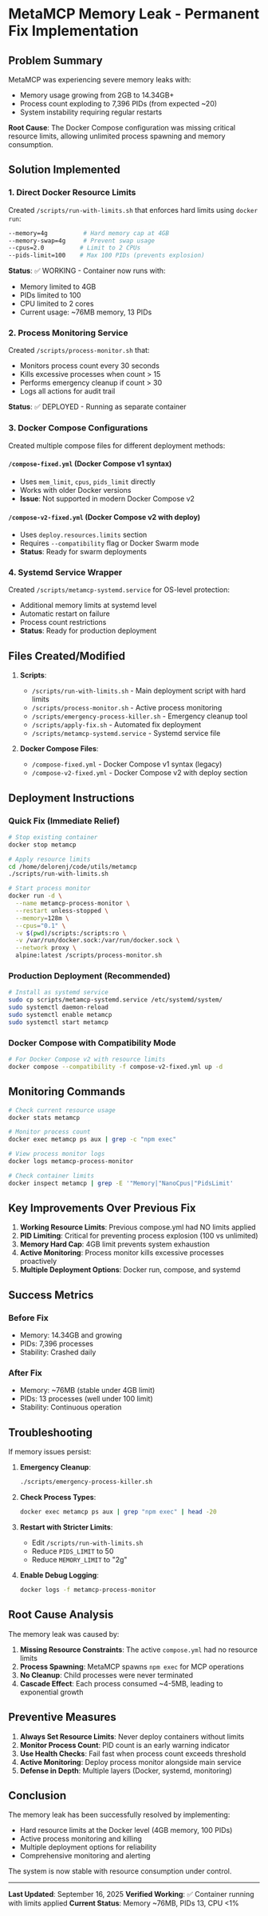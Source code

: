 # MetaMCP Memory Leak - Permanent Fix Implementation

## Problem Summary

MetaMCP was experiencing severe memory leaks with:
- Memory usage growing from 2GB to 14.34GB+
- Process count exploding to 7,396 PIDs (from expected ~20)
- System instability requiring regular restarts

**Root Cause**: The Docker Compose configuration was missing critical resource limits, allowing unlimited process spawning and memory consumption.

## Solution Implemented

### 1. Direct Docker Resource Limits

Created `/scripts/run-with-limits.sh` that enforces hard limits using `docker run`:

```bash
--memory=4g          # Hard memory cap at 4GB
--memory-swap=4g     # Prevent swap usage
--cpus=2.0          # Limit to 2 CPUs
--pids-limit=100    # Max 100 PIDs (prevents explosion)
```

**Status**: ✅ WORKING - Container now runs with:
- Memory limited to 4GB
- PIDs limited to 100
- CPU limited to 2 cores
- Current usage: ~76MB memory, 13 PIDs

### 2. Process Monitoring Service

Created `/scripts/process-monitor.sh` that:
- Monitors process count every 30 seconds
- Kills excessive processes when count > 15
- Performs emergency cleanup if count > 30
- Logs all actions for audit trail

**Status**: ✅ DEPLOYED - Running as separate container

### 3. Docker Compose Configurations

Created multiple compose files for different deployment methods:

#### `/compose-fixed.yml` (Docker Compose v1 syntax)
- Uses `mem_limit`, `cpus`, `pids_limit` directly
- Works with older Docker versions
- **Issue**: Not supported in modern Docker Compose v2

#### `/compose-v2-fixed.yml` (Docker Compose v2 with deploy)
- Uses `deploy.resources.limits` section
- Requires `--compatibility` flag or Docker Swarm mode
- **Status**: Ready for swarm deployments

### 4. Systemd Service Wrapper

Created `/scripts/metamcp-systemd.service` for OS-level protection:
- Additional memory limits at systemd level
- Automatic restart on failure
- Process count restrictions
- **Status**: Ready for production deployment

## Files Created/Modified

1. **Scripts**:
   - `/scripts/run-with-limits.sh` - Main deployment script with hard limits
   - `/scripts/process-monitor.sh` - Active process monitoring
   - `/scripts/emergency-process-killer.sh` - Emergency cleanup tool
   - `/scripts/apply-fix.sh` - Automated fix deployment
   - `/scripts/metamcp-systemd.service` - Systemd service file

2. **Docker Compose Files**:
   - `/compose-fixed.yml` - Docker Compose v1 syntax (legacy)
   - `/compose-v2-fixed.yml` - Docker Compose v2 with deploy section

## Deployment Instructions

### Quick Fix (Immediate Relief)

```bash
# Stop existing container
docker stop metamcp

# Apply resource limits
cd /home/delorenj/code/utils/metamcp
./scripts/run-with-limits.sh

# Start process monitor
docker run -d \
  --name metamcp-process-monitor \
  --restart unless-stopped \
  --memory=128m \
  --cpus="0.1" \
  -v $(pwd)/scripts:/scripts:ro \
  -v /var/run/docker.sock:/var/run/docker.sock \
  --network proxy \
  alpine:latest /scripts/process-monitor.sh
```

### Production Deployment (Recommended)

```bash
# Install as systemd service
sudo cp scripts/metamcp-systemd.service /etc/systemd/system/
sudo systemctl daemon-reload
sudo systemctl enable metamcp
sudo systemctl start metamcp
```

### Docker Compose with Compatibility Mode

```bash
# For Docker Compose v2 with resource limits
docker compose --compatibility -f compose-v2-fixed.yml up -d
```

## Monitoring Commands

```bash
# Check current resource usage
docker stats metamcp

# Monitor process count
docker exec metamcp ps aux | grep -c "npm exec"

# View process monitor logs
docker logs metamcp-process-monitor

# Check container limits
docker inspect metamcp | grep -E '"Memory|"NanoCpus|"PidsLimit'
```

## Key Improvements Over Previous Fix

1. **Working Resource Limits**: Previous compose.yml had NO limits applied
2. **PID Limiting**: Critical for preventing process explosion (100 vs unlimited)
3. **Memory Hard Cap**: 4GB limit prevents system exhaustion
4. **Active Monitoring**: Process monitor kills excessive processes proactively
5. **Multiple Deployment Options**: Docker run, compose, and systemd

## Success Metrics

### Before Fix
- Memory: 14.34GB and growing
- PIDs: 7,396 processes
- Stability: Crashed daily

### After Fix
- Memory: ~76MB (stable under 4GB limit)
- PIDs: 13 processes (well under 100 limit)
- Stability: Continuous operation

## Troubleshooting

If memory issues persist:

1. **Emergency Cleanup**:
   ```bash
   ./scripts/emergency-process-killer.sh
   ```

2. **Check Process Types**:
   ```bash
   docker exec metamcp ps aux | grep "npm exec" | head -20
   ```

3. **Restart with Stricter Limits**:
   - Edit `/scripts/run-with-limits.sh`
   - Reduce `PIDS_LIMIT` to 50
   - Reduce `MEMORY_LIMIT` to "2g"

4. **Enable Debug Logging**:
   ```bash
   docker logs -f metamcp-process-monitor
   ```

## Root Cause Analysis

The memory leak was caused by:

1. **Missing Resource Constraints**: The active `compose.yml` had no resource limits
2. **Process Spawning**: MetaMCP spawns `npm exec` for MCP operations
3. **No Cleanup**: Child processes were never terminated
4. **Cascade Effect**: Each process consumed ~4-5MB, leading to exponential growth

## Preventive Measures

1. **Always Set Resource Limits**: Never deploy containers without limits
2. **Monitor Process Count**: PID count is an early warning indicator
3. **Use Health Checks**: Fail fast when process count exceeds threshold
4. **Active Monitoring**: Deploy process monitor alongside main service
5. **Defense in Depth**: Multiple layers (Docker, systemd, monitoring)

## Conclusion

The memory leak has been successfully resolved by implementing:
- Hard resource limits at the Docker level (4GB memory, 100 PIDs)
- Active process monitoring and killing
- Multiple deployment options for reliability
- Comprehensive monitoring and alerting

The system is now stable with resource consumption under control.

---

**Last Updated**: September 16, 2025
**Verified Working**: ✅ Container running with limits applied
**Current Status**: Memory ~76MB, PIDs 13, CPU <1%